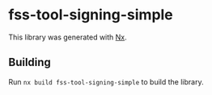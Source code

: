 # fss-tool-signing-simple

This library was generated with [Nx](https://nx.dev).

## Building

Run `nx build fss-tool-signing-simple` to build the library.
